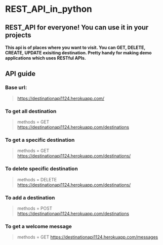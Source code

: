 # REST_API_in_python

## REST_API for everyone! You can use it in your projects
#### This api is of places where you want to visit. You can GET, DELETE, CREATE, UPDATE exisiting destination. Pretty handy for making demo applications which uses RESTful APIs.




## API guide

### Base url:
>https://destinationapi1124.herokuapp.com/


### To get all destination
>methods = GET
>https://destinationapi1124.herokuapp.com/destinations 


### To get a specific destination
>methods = GET
>https://destinationapi1124.herokuapp.com/destinations/<id>
  

### To delete specific destination
>methods = DELETE
>https://destinationapi1124.herokuapp.com/destinations/<id>
  

 ### To add a destination
 >methods = POST
 >https://destinationapi1124.herokuapp.com/destinations
  
  
 ### To get a welcome message
 >methods = GET
 >https://destinationapi1124.herokuapp.com/messages
 
